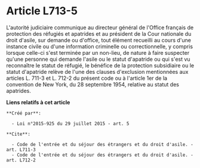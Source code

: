 # Article L713-5

L'autorité judiciaire communique au directeur général de l'Office français de protection des réfugiés et apatrides et au
président de la Cour nationale du droit d'asile, sur demande ou d'office, tout élément recueilli au cours d'une instance
civile ou d'une information criminelle ou correctionnelle, y compris lorsque celle-ci s'est terminée par un non-lieu, de
nature à faire suspecter qu'une personne qui demande l'asile ou le statut d'apatride ou qui s'est vu reconnaître le statut de
réfugié, le bénéfice de la protection subsidiaire ou le statut d'apatride relève de l'une des clauses d'exclusion mentionnées
aux articles L. 711-3 et L. 712-2 du présent code ou à l'article 1er de la convention de New York, du 28 septembre 1954,
relative au statut des apatrides.

**Liens relatifs à cet article**

	**Créé par**:

	  - Loi n°2015-925 du 29 juillet 2015 - art. 5

	**Cite**:

	  - Code de l'entrée et du séjour des étrangers et du droit d'asile. - art. L711-3
	  - Code de l'entrée et du séjour des étrangers et du droit d'asile. - art. L712-2
